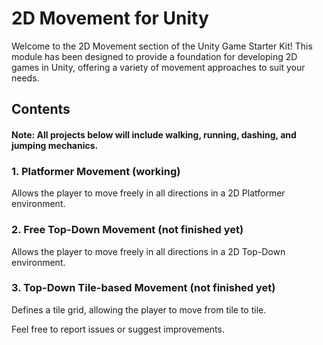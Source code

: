 # 2D Movement for Unity

Welcome to the 2D Movement section of the Unity Game Starter Kit! This module has been designed to provide a foundation for developing 2D games in Unity, offering a variety of movement approaches to suit your needs.

## Contents
#### Note: All projects below will include walking, running, dashing, and jumping mechanics.

### 1. Platformer Movement (working)
Allows the player to move freely in all directions in a 2D Platformer environment.

### 2. Free Top-Down Movement (not finished yet)
Allows the player to move freely in all directions in a 2D Top-Down environment.

### 3. Top-Down Tile-based Movement (not finished yet)
Defines a tile grid, allowing the player to move from tile to tile.

Feel free to report issues or suggest improvements.
